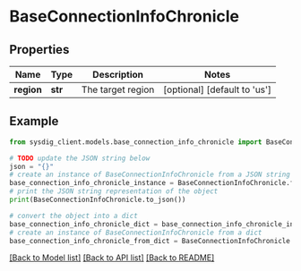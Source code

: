 # BaseConnectionInfoChronicle


## Properties

Name | Type | Description | Notes
------------ | ------------- | ------------- | -------------
**region** | **str** | The target region | [optional] [default to 'us']

## Example

```python
from sysdig_client.models.base_connection_info_chronicle import BaseConnectionInfoChronicle

# TODO update the JSON string below
json = "{}"
# create an instance of BaseConnectionInfoChronicle from a JSON string
base_connection_info_chronicle_instance = BaseConnectionInfoChronicle.from_json(json)
# print the JSON string representation of the object
print(BaseConnectionInfoChronicle.to_json())

# convert the object into a dict
base_connection_info_chronicle_dict = base_connection_info_chronicle_instance.to_dict()
# create an instance of BaseConnectionInfoChronicle from a dict
base_connection_info_chronicle_from_dict = BaseConnectionInfoChronicle.from_dict(base_connection_info_chronicle_dict)
```
[[Back to Model list]](../README.md#documentation-for-models) [[Back to API list]](../README.md#documentation-for-api-endpoints) [[Back to README]](../README.md)


